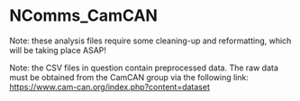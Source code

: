 # NComms_CamCAN

Note: these analysis files require some cleaning-up and reformatting, which will be taking place ASAP!

Note: the CSV files in question contain preprocessed data. The raw data must be obtained from the CamCAN group via the following link: https://www.cam-can.org/index.php?content=dataset
